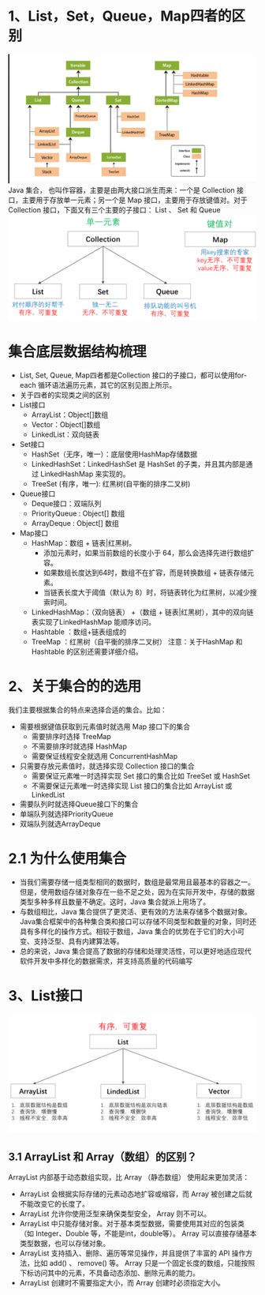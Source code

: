 # 1、List，Set，Queue，Map四者的区别
![输入图片说明](../image/%E9%9B%86%E5%90%88.png)
Java 集合， 也叫作容器，主要是由两大接口派生而来：一个是 Collection 接口，主要用于存放单一元素；另一个是 Map 接口，主要用于存放键值对。对于Collection 接口，下面又有三个主要的子接口： List 、 Set 和 Queue
![输入图片说明](../image/List%EF%BC%8CSet%EF%BC%8CQueue%EF%BC%8CMap%E5%9B%9B%E8%80%85%E7%9A%84%E5%8C%BA%E5%88%AB.png)
# 集合底层数据结构梳理
- List, Set, Queue, Map四者都是Collection 接口的子接口，都可以使用for-each 循环语法遍历元素，其它的区别见图上所示。
- 关于四者的实现类之间的区别
- List接口
    - ArrayList：Object[]数组
    - Vector：Object[]数组
    - LinkedList：双向链表
- Set接口
    - HashSet（无序，唯一）：底层使用HashMap存储数据
    - LinkedHashSet：LinkedHashSet 是 HashSet 的子类，并且其内部是通过 LinkedHashMap 来实现的。
    - TreeSet (有序，唯一): 红黑树(自平衡的排序二叉树)
- Queue接口
    - Deque接口：双端队列
    - PriorityQueue : Object[] 数组
    - ArrayDeque : Object[] 数组
- Map接口
    - HashMap：数组 + 链表|红黑树。
        - 添加元素时，如果当前数组的长度小于 64，那么会选择先进行数组扩容。
        - 如果数组长度达到64时，数组不在扩容，而是转换数组 + 链表存储元素。
        - 当链表长度大于阈值（默认为 8）时，将链表转化为红黑树，以减少搜索时间。
    - LinkedHashMap：（双向链表） +（数组 + 链表|红黑树），其中的双向链表实现了LinkedHashMap 能顺序访问。
    - Hashtable ：数组+链表组成的
    - TreeMap ：红黑树（自平衡的排序二叉树）
注意：关于HashMap 和 Hashtable 的区别还需要详细介绍。

# 2、关于集合的的选用
我们主要根据集合的特点来选择合适的集合。比如：
- 需要根据键值获取到元素值时就选用 Map 接口下的集合
    - 需要排序时选择 TreeMap
    - 不需要排序时就选择 HashMap
    - 需要保证线程安全就选用 ConcurrentHashMap
- 只需要存放元素值时，就选择实现 Collection 接口的集合
    - 需要保证元素唯一时选择实现 Set 接口的集合比如 TreeSet 或 HashSet
    - 不需要保证元素唯一时选择实现 List 接口的集合比如 ArrayList 或 LinkedList
- 需要队列时就选择Queue接口下的集合
- 单端队列就选择PriorityQueue
- 双端队列就选ArrayDeque

# 2.1 为什么使用集合
- 当我们需要存储一组类型相同的数据时，数组是最常用且最基本的容器之一。但是，使用数组存储对象存在一些不足之处，因为在实际开发中，存储的数据类型多种多样且数量不确定。这时，Java 集合就派上用场了。
- 与数组相比，Java 集合提供了更灵活、更有效的方法来存储多个数据对象。Java集合框架中的各种集合类和接口可以存储不同类型和数量的对象，同时还具有多样化的操作方式。相较于数组，Java 集合的优势在于它们的大小可变、支持泛型、具有内建算法等。
- 总的来说，Java 集合提高了数据的存储和处理灵活性，可以更好地适应现代软件开发中多样化的数据需求，并支持高质量的代码编写

# 3、List接口
![输入图片说明](../image/List%E9%9B%86%E5%90%88.png)
## 3.1 ArrayList 和 Array（数组）的区别？
ArrayList 内部基于动态数组实现，比 Array （静态数组） 使用起来更加灵活：
- ArrayList 会根据实际存储的元素动态地扩容或缩容，而 Array 被创建之后就不能改变它的长度了。
- ArrayList 允许你使用泛型来确保类型安全， Array 则不可以。
- ArrayList 中只能存储对象。对于基本类型数据，需要使用其对应的包装类（如 Integer、Double 等，不能是int，double等）。 Array 可以直接存储基本类型数据，也可以存储对象。
- ArrayList 支持插入、删除、遍历等常见操作，并且提供了丰富的 API 操作方法，比如 add() 、 remove() 等。 Array 只是一个固定长度的数组，只能按照下标访问其中的元素，不具备动态添加、删除元素的能力。
- ArrayList 创建时不需要指定大小，而 Array 创建时必须指定大小。